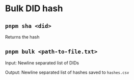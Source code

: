 # Bulk DID hash

## `pnpm sha <did>`

Returns the hash

## `pnpm bulk <path-to-file.txt>`

Input: Newline separated list of DIDs

Output: Newline separated list of hashes saved to `hashes.csv`
